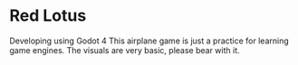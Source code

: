 # Red Lotus
Developing using Godot 4
This airplane game is just a practice for learning game engines.
The visuals are very basic, please bear with it.